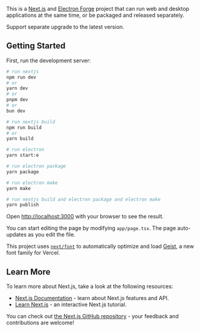 This is a [Next.js](https://nextjs.org) and [Electron Forge](https://www.electronforge.io/) project that can run web and desktop applications at the same time, or be packaged and released separately.

Support separate upgrade to the latest version.

## Getting Started

First, run the development server:

```bash
# run nextjs
npm run dev
# or
yarn dev
# or
pnpm dev
# or
bun dev

# run nextjs build
npm run build
# or
yarn build
```

```bash
# run electron
yarn start:e

# run electron package
yarn package

# run electron make
yarn make

# run nextjs build and electron package and electron make
yarn publish
```

Open [http://localhost:3000](http://localhost:3000) with your browser to see the result.

You can start editing the page by modifying `app/page.tsx`. The page auto-updates as you edit the file.

This project uses [`next/font`](https://nextjs.org/docs/app/building-your-application/optimizing/fonts) to automatically optimize and load [Geist](https://vercel.com/font), a new font family for Vercel.

## Learn More

To learn more about Next.js, take a look at the following resources:

- [Next.js Documentation](https://nextjs.org/docs) - learn about Next.js features and API.
- [Learn Next.js](https://nextjs.org/learn) - an interactive Next.js tutorial.

You can check out [the Next.js GitHub repository](https://github.com/vercel/next.js) - your feedback and contributions are welcome!
